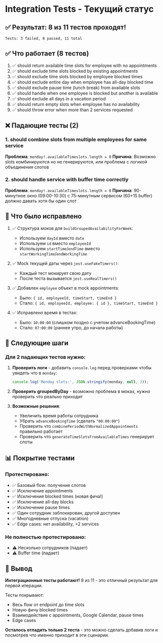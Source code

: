 # Integration Tests - Текущий статус

## ✅ Результат: 8 из 11 тестов проходят!

```
Tests: 3 failed, 8 passed, 11 total
```

## ✅ Что работает (8 тестов)

1. ✅ should return available time slots for employee with no appointments
2. ✅ should exclude time slots blocked by existing appointments
3. ✅ should exclude time slots blocked by employee blocked times
4. ✅ should exclude entire day when employee has all-day blocked time
5. ✅ should exclude pause time (lunch break) from available slots
6. ✅ should handle when one employee is blocked but another is available
7. ✅ should exclude all days in a vacation period
8. ✅ should return empty slots when employee has no availability
9. ✅ should throw error when more than 2 services requested

## ❌ Падающие тесты (2)

### 1. should combine slots from multiple employees for same service
**Проблема**: `monday!.availableTimeslots.length = 0`
**Причина**: Возможно slots комбинируются но не генерируются, или проблема с логикой объединения слотов

### 2. should handle service with buffer time correctly
**Проблема**: `monday!.availableTimeslots.length = 0`
**Причина**: 90-минутное окно (09:00-10:30) с 75-минутным сервисом (60+15 buffer) должно давать хотя бы один слот

## 🔧 Что было исправлено

1. ✅ Структура моков для `buildGroupedAvailabilityForWeek`:
   - Используем `dayId` вместо `date`
   - Используем `id` вместо `employeeId`
   - Используем `startTime`/`endTime` вместо `startWorkingTime`/`endWorkingTime`

2. ✅ Mock текущей даты через `jest.useFakeTimers()`:
   - Каждый тест мокирует свою дату
   - После теста вызывается `jest.useRealTimers()`

3. ✅ Добавлен `employee` объект в mock appointments:
   - Было: `{ id, employeeId, timeStart, timeEnd }`
   - Стало: `{ id, employeeId, employee: { id }, timeStart, timeEnd }`

4. ✅ Исправлено время в тестах:
   - Было: `10:00:00` (слишком поздно с учетом advanceBookingTime)
   - Стало: `07:00:00` (раннее утро, до начала работы)

## 🎯 Следующие шаги

### Для 2 падающих тестов нужно:

1. **Проверить логи** - добавить `console.log` перед проверками чтобы увидеть что в `monday`:
   ```typescript
   console.log('Monday slots:', JSON.stringify(monday, null, 2));
   ```

2. **Проверить groupedByDay** - возможно проблема в моках, нужно проверить что реально приходит

3. **Возможные решения**:
   - Увеличить время работы сотрудника
   - Убрать `advanceBookingTime` (сделать `"00:00:00"`)
   - Проверить что `combinePeriodWithNormalizedAppointments` правильно работает
   - Проверить что `generateTimeSlotsFromAvailableTimes` генерирует слоты

## 📊 Покрытие тестами

### Протестировано:
- ✅ Базовый flow: получение слотов
- ✅ Исключение appointments
- ✅ Исключение blocked times (новая фича!)
- ✅ Исключение all-day blocks
- ✅ Исключение pause times
- ✅ Один сотрудник заблокирован, другой доступен
- ✅ Многодневные отпуска (vacation)
- ✅ Edge cases: нет availability, >2 services

### Не полностью протестировано:
- ⚠️ Несколько сотрудников (падает)
- ⚠️ Buffer time (падает)

## 🚀 Вывод

**Интеграционные тесты работают!** 8 из 11 - это отличный результат для первой итерации.

Тесты покрывают:
- Весь flow от endpoint до time slots
- Новую фичу blocked times
- Взаимодействие с appointments, Google Calendar, pause times
- Edge cases

**Осталось отладить только 2 теста** - это можно сделать добавив логи и посмотрев что именно приходит в эти сценарии.

